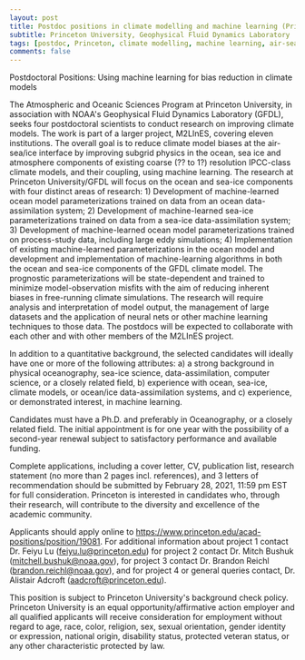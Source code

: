 ```yaml
---
layout: post
title: Postdoc positions in climate modelling and machine learning (Princeton, New Jersey)
subtitle: Princeton University, Geophysical Fluid Dynamics Laboratory
tags: [postdoc, Princeton, climate modelling, machine learning, air-sea interactions, parameterizations]
comments: false
---
```


Postdoctoral Positions: Using machine learning for bias reduction in climate models

The Atmospheric and Oceanic Sciences Program at Princeton University, in association with NOAA's Geophysical Fluid Dynamics Laboratory (GFDL), seeks four postdoctoral scientists to conduct research on improving climate models. The work is part of a larger project, M2LInES, covering eleven institutions. The overall goal is to reduce climate model biases at the air-sea/ice interface by improving subgrid physics in the ocean, sea ice and atmosphere components of existing coarse (?? to 1?) resolution IPCC-class climate models, and their coupling, using machine learning. The research at Princeton University/GFDL will focus on the ocean and sea-ice components with four distinct areas of research: 1) Development of machine-learned ocean model parameterizations trained on data from an ocean data-assimilation system; 2) Development of machine-learned sea-ice parameterizations trained on data from a sea-ice data-assimilation system; 3) Development of machine-learned ocean model parameterizations trained on process-study data, including large eddy simulations; 4) Implementation of existing machine-learned parameterizations in the ocean model and development and implementation of machine-learning algorithms in both the ocean and sea-ice components of the GFDL climate model. The prognostic parameterizations will be state-dependent and trained to minimize model-observation misfits with the aim of reducing inherent biases in free-running climate simulations. The research will require analysis and interpretation of model output, the management of large datasets and the application of neural nets or other machine learning techniques to those data. The postdocs will be expected to collaborate with each other and with other members of the M2LInES project.

In addition to a quantitative background, the selected candidates will ideally have one or more of the following attributes: a) a strong background in physical oceanography, sea-ice science, data-assimilation, computer science, or a closely related field, b) experience with ocean, sea-ice, climate models, or ocean/ice data-assimilation systems, and c) experience, or demonstrated interest, in machine learning.

Candidates must have a Ph.D. and preferably in Oceanography, or a closely related field. The initial appointment is for one year with the possibility of a second-year renewal subject to satisfactory performance and available funding.

Complete applications, including a cover letter, CV, publication list, research statement (no more than 2 pages incl. references), and 3 letters of recommendation should be submitted by February 28, 2021, 11:59 pm EST for full consideration.   Princeton is interested in candidates who, through their research, will contribute to the diversity and excellence of the academic community.

Applicants should apply online to https://www.princeton.edu/acad-positions/position/19081.  For additional information about project 1 contact Dr. Feiyu Lu (feiyu.lu@princeton.edu) for project 2 contact Dr. Mitch Bushuk (mitchell.bushuk@noaa.gov), for project 3 contact Dr. Brandon Reichl (brandon.reichl@noaa.gov), and for project 4 or general queries contact, Dr. Alistair Adcroft (aadcroft@princeton.edu).

This position is subject to Princeton University's background check policy.
Princeton University is an equal opportunity/affirmative action employer and all qualified applicants will receive consideration for employment without regard to age, race, color, religion, sex, sexual orientation, gender identity or expression, national origin, disability status, protected veteran status, or any other characteristic protected by law.
